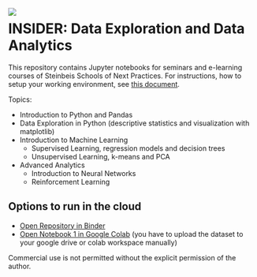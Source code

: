 <img style="float:left;" src="images/snext-logo.png"/> <h1>INSIDER: Data Exploration and Data Analytics</h1>

This repository contains Jupyter notebooks for seminars and e-learning courses of Steinbeis Schools of Next Practices.
For instructions, how to setup your working environment, see [this document](https://github.com/steinbeis-next/disd_python-datascience-intro/blob/master/SetupEnvironment.ipynb).

Topics:
- Introduction to Python and Pandas
- Data Exploration in Python (descriptive statistics and visualization with matplotlib)
- Introduction to Machine Learning
  * Supervised Learning, regression models and decision trees
  * Unsupervised Learning, k-means and PCA
- Advanced Analytics
  * Introduction to Neural Networks
  * Reinforcement Learning

## Options to run in the cloud

- [Open Repository in Binder](https://mybinder.org/v2/gh/steinbeis-next/dataexp_exploration-analytics/main)
- [Open Notebook 1 in Google Colab](https://colab.research.google.com/github/steinbeis-next/dataexp_exploration-analytics/blob/main/1%20-%20Data%20Visualization.ipynb) (you have to upload the dataset to your google drive or colab workspace manually)

Commercial use is not permitted without the explicit permission of the author.
